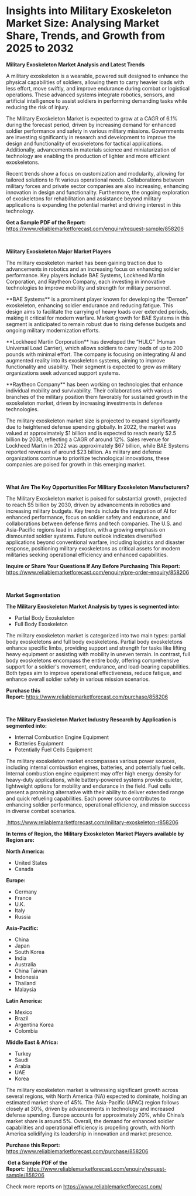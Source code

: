 <p><h1>Insights into Military Exoskeleton Market Size: Analysing Market Share, Trends, and Growth from 2025 to 2032</h1></p><p><strong>Military Exoskeleton Market Analysis and Latest Trends</strong></p>
<p><p>A military exoskeleton is a wearable, powered suit designed to enhance the physical capabilities of soldiers, allowing them to carry heavier loads with less effort, move swiftly, and improve endurance during combat or logistical operations. These advanced systems integrate robotics, sensors, and artificial intelligence to assist soldiers in performing demanding tasks while reducing the risk of injury.</p><p>The Military Exoskeleton Market is expected to grow at a CAGR of 6.1% during the forecast period, driven by increasing demand for enhanced soldier performance and safety in various military missions. Governments are investing significantly in research and development to improve the design and functionality of exoskeletons for tactical applications. Additionally, advancements in materials science and miniaturization of technology are enabling the production of lighter and more efficient exoskeletons.</p><p>Recent trends show a focus on customization and modularity, allowing for tailored solutions to fit various operational needs. Collaborations between military forces and private sector companies are also increasing, enhancing innovation in design and functionality. Furthermore, the ongoing exploration of exoskeletons for rehabilitation and assistance beyond military applications is expanding the potential market and driving interest in this technology.</p></p>
<p><strong>Get a Sample PDF of the Report:&nbsp;</strong> <a href="https://www.reliablemarketforecast.com/enquiry/request-sample/858206?utm_campaign=3282&utm_medium=2&utm_source=Github&utm_content=ia&utm_term=08042025&utm_id=military-exoskeleton">https://www.reliablemarketforecast.com/enquiry/request-sample/858206</a></p>
<p>&nbsp;</p>
<p><strong>Military Exoskeleton Major Market Players</strong></p>
<p><p>The military exoskeleton market has been gaining traction due to advancements in robotics and an increasing focus on enhancing soldier performance. Key players include BAE Systems, Lockheed Martin Corporation, and Raytheon Company, each investing in innovative technologies to improve mobility and strength for military personnel.</p><p>**BAE Systems** is a prominent player known for developing the “Demon” exoskeleton, enhancing soldier endurance and reducing fatigue. This design aims to facilitate the carrying of heavy loads over extended periods, making it critical for modern warfare. Market growth for BAE Systems in this segment is anticipated to remain robust due to rising defense budgets and ongoing military modernization efforts.</p><p>**Lockheed Martin Corporation** has developed the “HULC” (Human Universal Load Carrier), which allows soldiers to carry loads of up to 200 pounds with minimal effort. The company is focusing on integrating AI and augmented reality into its exoskeleton systems, aiming to improve functionality and usability. Their segment is expected to grow as military organizations seek advanced support systems.</p><p>**Raytheon Company** has been working on technologies that enhance individual mobility and survivability. Their collaborations with various branches of the military position them favorably for sustained growth in the exoskeleton market, driven by increasing investments in defense technologies.</p><p>The military exoskeleton market size is projected to expand significantly due to heightened defense spending globally. In 2022, the market was valued at approximately $1 billion and is expected to reach nearly $2.5 billion by 2030, reflecting a CAGR of around 12%. Sales revenue for Lockheed Martin in 2022 was approximately $67 billion, while BAE Systems reported revenues of around $23 billion. As military and defense organizations continue to prioritize technological innovations, these companies are poised for growth in this emerging market.</p></p>
<p>&nbsp;</p>
<p><strong>What Are The Key Opportunities For Military Exoskeleton Manufacturers?</strong></p>
<p><p>The Military Exoskeleton market is poised for substantial growth, projected to reach $5 billion by 2030, driven by advancements in robotics and increasing military budgets. Key trends include the integration of AI for enhanced performance, focus on soldier safety and endurance, and collaborations between defense firms and tech companies. The U.S. and Asia-Pacific regions lead in adoption, with a growing emphasis on dismounted soldier systems. Future outlook indicates diversified applications beyond conventional warfare, including logistics and disaster response, positioning military exoskeletons as critical assets for modern militaries seeking operational efficiency and enhanced capabilities.</p></p>
<p><strong>Inquire or Share Your Questions If Any Before Purchasing This Report:</strong> <a href="https://www.reliablemarketforecast.com/enquiry/pre-order-enquiry/858206?utm_campaign=3282&utm_medium=2&utm_source=Github&utm_content=ia&utm_term=08042025&utm_id=military-exoskeleton">https://www.reliablemarketforecast.com/enquiry/pre-order-enquiry/858206</a></p>
<p>&nbsp;</p>
<p><strong>Market Segmentation</strong></p>
<p><strong>The Military Exoskeleton Market Analysis by types is segmented into:</strong></p>
<p><ul><li>Partial Body Exoskeleton</li><li>Full Body Exoskeleton</li></ul></p>
<p><p>The military exoskeleton market is categorized into two main types: partial body exoskeletons and full body exoskeletons. Partial body exoskeletons enhance specific limbs, providing support and strength for tasks like lifting heavy equipment or assisting with mobility in uneven terrain. In contrast, full body exoskeletons encompass the entire body, offering comprehensive support for a soldier's movement, endurance, and load-bearing capabilities. Both types aim to improve operational effectiveness, reduce fatigue, and enhance overall soldier safety in various mission scenarios.</p></p>
<p><strong>Purchase this Report:&nbsp;</strong><a href="https://www.reliablemarketforecast.com/purchase/858206?utm_campaign=3282&utm_medium=2&utm_source=Github&utm_content=ia&utm_term=08042025&utm_id=military-exoskeleton">https://www.reliablemarketforecast.com/purchase/858206</a></p>
<p>&nbsp;</p>
<p><strong>The Military Exoskeleton Market Industry Research by Application is segmented into:</strong></p>
<p><ul><li>Internal Combustion Engine Equipment</li><li>Batteries Equipment</li><li>Potentially Fuel Cells Equipment</li></ul></p>
<p><p>The military exoskeleton market encompasses various power sources, including internal combustion engines, batteries, and potentially fuel cells. Internal combustion engine equipment may offer high energy density for heavy-duty applications, while battery-powered systems provide quieter, lightweight options for mobility and endurance in the field. Fuel cells present a promising alternative with their ability to deliver extended range and quick refueling capabilities. Each power source contributes to enhancing soldier performance, operational efficiency, and mission success in diverse combat scenarios.</p></p>
<p><a href="https://www.reliablemarketforecast.com/military-exoskeleton-r858206?utm_campaign=3282&utm_medium=2&utm_source=Github&utm_content=ia&utm_term=08042025&utm_id=military-exoskeleton">&nbsp;https://www.reliablemarketforecast.com/military-exoskeleton-r858206</a></p>
<p><strong>In terms of Region, the Military Exoskeleton Market Players available by Region are:</strong></p>
<p>
    <p> <strong> North America: </strong>
        <ul>
            <li>United States</li>
            <li>Canada</li>
        </ul>
        </p> 
    <p> <strong> Europe: </strong>
        <ul>
            <li>Germany</li>
            <li>France</li>
            <li>U.K.</li>
            <li>Italy</li>
            <li>Russia</li>
        </ul>
        </p> 
    <p> <strong> Asia-Pacific: </strong>
        <ul>
            <li>China</li>
            <li>Japan</li>
            <li>South Korea</li>
            <li>India</li>
            <li>Australia</li>
            <li>China Taiwan</li>
            <li>Indonesia</li>
            <li>Thailand</li>
            <li>Malaysia</li>
        </ul>
        </p> 
    <p> <strong> Latin America: </strong>
        <ul>
            <li>Mexico</li>
            <li>Brazil</li>
            <li>Argentina Korea</li>
            <li>Colombia</li>
        </ul>
        </p> 
    <p> <strong> Middle East & Africa: </strong>
        <ul>
            <li>Turkey</li>
            <li>Saudi</li>
            <li>Arabia</li>
            <li>UAE</li>
            <li>Korea</li>
        </ul>
    </p>
    </p>
<p><p>The military exoskeleton market is witnessing significant growth across several regions, with North America (NA) expected to dominate, holding an estimated market share of 45%. The Asia-Pacific (APAC) region follows closely at 30%, driven by advancements in technology and increased defense spending. Europe accounts for approximately 20%, while China’s market share is around 5%. Overall, the demand for enhanced soldier capabilities and operational efficiency is propelling growth, with North America solidifying its leadership in innovation and market presence.</p></p>
<p><strong>Purchase this Report: </strong><a href="https://www.reliablemarketforecast.com/purchase/858206?utm_campaign=3282&utm_medium=2&utm_source=Github&utm_content=ia&utm_term=08042025&utm_id=military-exoskeleton">https://www.reliablemarketforecast.com/purchase/858206</a></p>
<p>&nbsp;<strong>Get a Sample PDF of the Report:&nbsp;&nbsp;</strong><a href="https://www.reliablemarketforecast.com/enquiry/request-sample/858206?utm_campaign=3282&utm_medium=2&utm_source=Github&utm_content=ia&utm_term=08042025&utm_id=military-exoskeleton">https://www.reliablemarketforecast.com/enquiry/request-sample/858206</a></p>
<p><strong></strong></p>
<p>Check more reports on <a href="https://www.reliablemarketforecast.com/?utm_campaign=3282&utm_medium=2&utm_source=Github&utm_content=ia&utm_term=08042025&utm_id=military-exoskeleton">https://www.reliablemarketforecast.com/</a></p>